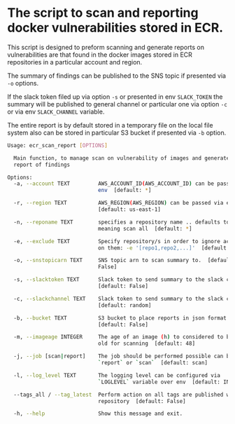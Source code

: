 # The script to scan and reporting docker vulnerabilities stored in ECR.

This script is designed to preform scanning and generate reports on vulnerabilities
are that found in the docker images stored in ECR repositories in a particular account
and region.

The summary of findings can be published to the SNS topic if presented via `-o` options.

If the slack token filed up via option `-s` or presented in env `SLACK_TOKEN` the summary
will be published to general channel or particular one via option `-c` or via env
`SLACK_CHANNEL` variable.

The entire report is by default stored in a temporary file on the local file system also
can be stored in particular S3 bucket if presented via `-b` option.

```bash
Usage: ecr_scan_report [OPTIONS]

  Main function, to manage scan on vulnerability of images and generate
  report of findings

Options:
  -a, --account TEXT         AWS_ACCOUNT_ID(AWS_ACCOUNT_ID) can be passed via
                             env  [default: *]

  -r, --region TEXT          AWS_REGION(AWS_REGION) can be passed via env
                             [default: us-east-1]

  -n, --reponame TEXT        specifies a repository name .. defaults to '*',
                             meaning scan all  [default: *]

  -e, --exclude TEXT         Specify repository/s in order to ignore actions
                             on them: -e '[repo1,repo2,...]'  [default: ]

  -o, --snstopicarn TEXT     SNS topic arn to scan summary to.  [default:
                             False]

  -s, --slacktoken TEXT      Slack token to send summary to the slack cannel.
                             [default: False]

  -c, --slackchannel TEXT    Slack token to send summary to the slack channel.
                             [default: random]

  -b, --bucket TEXT          S3 bucket to place reports in json format to.
                             [default: False]

  -m, --imageage INTEGER     The age of an image (h) to considered to be too
                             old for scanning  [default: 48]

  -j, --job [scan|report]    The job should be performed possible can be
                             `report` or `scan`  [default: scan]

  -l, --log_level TEXT       The logging level can be configured via
                             `LOGLEVEL` variable over env  [default: INFO]

  --tags_all / --tag_latest  Perform action on all tags are published within
                             repository  [default: False]

  -h, --help                 Show this message and exit.                Show this message and exit.
```
